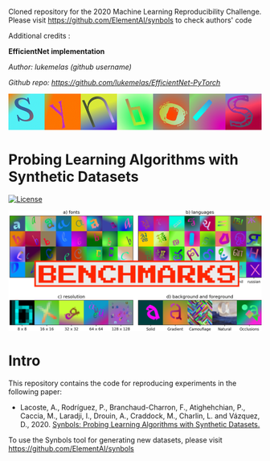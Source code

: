 Cloned repository for the 2020 Machine Learning Reproducibility Challenge. Please visit https://github.com/ElementAI/synbols to check authors' code 

Additional credits : 

**EfficientNet implementation**

*Author: lukemelas (github username)*

*Github repo: https://github.com/lukemelas/EfficientNet-PyTorch*

![#Synbols](https://github.com/ElementAI/synbols/raw/master/title.png)
# Probing Learning Algorithms with Synthetic Datasets

[![License](https://img.shields.io/badge/License-Apache%202.0-blue.svg)](https://opensource.org/licenses/Apache-2.0)

![Synbols](https://github.com/ElementAI/synbols-benchmarks/raw/master/cover.png)


# Intro

This repository contains the code for reproducing experiments in the following paper:

* Lacoste, A., Rodríguez, P., Branchaud-Charron, F., Atighehchian, P., Caccia, M., Laradji, I., Drouin, A., Craddock, M., Charlin, L. and Vázquez, D., 2020. [Synbols: Probing Learning Algorithms with Synthetic Datasets.](https://arxiv.org/abs/2009.06415)

To use the Synbols tool for generating new datasets, please visit https://github.com/ElementAI/synbols
